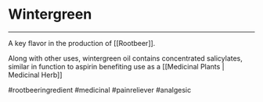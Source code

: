 # Wintergreen
---

A key flavor in the production of [[Rootbeer]]. 

Along with other uses, wintergreen oil contains concentrated salicylates, similar in function to aspirin benefiting use as a [[Medicinal Plants | Medicinal Herb]] 

#rootbeeringredient #medicinal #painreliever #analgesic